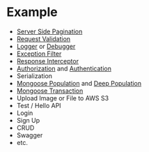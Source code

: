 # Example

- [Server Side Pagination](/documentation/pagination)
- [Request Validation](/documentation/request-validation)
- [Logger](/documentation/logger) or [Debugger](/documentation/logger)
- [Exception Filter](/documentation/exception-filter)
- [Response Interceptor](/documentation/response-interceptor)
- [Authorization](/documentation/authorization) and [Authentication](/documentation/authentication)
- Serialization
- [Mongoose Population](/documentation/database) and [Deep Population](/documentation/database)
- [Mongoose Transaction](/documentation/database)
- Upload Image or File to AWS S3
- Test / Hello API
- Login
- Sign Up
- CRUD
- Swagger
- etc.

<button-jump-to name="Github Ack NestJs Boilerplate Mongoose" link="https://github.com/andrechristikan/ack-nestjs-boilerplate-mongoose"></button-jump-to>

&nbsp;
